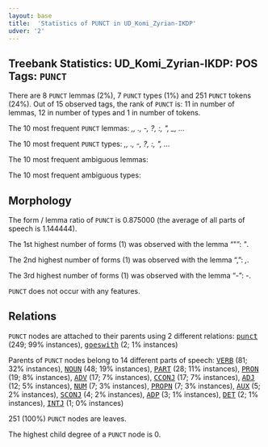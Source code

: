 ```yaml
---
layout: base
title:  'Statistics of PUNCT in UD_Komi_Zyrian-IKDP'
udver: '2'
---
```


## Treebank Statistics: UD_Komi_Zyrian-IKDP: POS Tags: `PUNCT`

There are 8 `PUNCT` lemmas (2%), 7 `PUNCT` types (1%) and 251 `PUNCT` tokens (24%).
Out of 15 observed tags, the rank of `PUNCT` is: 11 in number of lemmas, 12 in number of types and 1 in number of tokens.

The 10 most frequent `PUNCT` lemmas: <em>,, ., -, ?, :, ", _, …</em>

The 10 most frequent `PUNCT` types:  <em>,, ., -, ?, :, ", …</em>

The 10 most frequent ambiguous lemmas: 

The 10 most frequent ambiguous types:  



## Morphology

The form / lemma ratio of `PUNCT` is 0.875000 (the average of all parts of speech is 1.144444).

The 1st highest number of forms (1) was observed with the lemma “"”: <em>"</em>.

The 2nd highest number of forms (1) was observed with the lemma “,”: <em>,</em>.

The 3rd highest number of forms (1) was observed with the lemma “-”: <em>-</em>.

`PUNCT` does not occur with any features.


## Relations

`PUNCT` nodes are attached to their parents using 2 different relations: <tt><a href="kpv_ikdp-dep-punct.html">punct</a></tt> (249; 99% instances), <tt><a href="kpv_ikdp-dep-goeswith.html">goeswith</a></tt> (2; 1% instances)

Parents of `PUNCT` nodes belong to 14 different parts of speech: <tt><a href="kpv_ikdp-pos-VERB.html">VERB</a></tt> (81; 32% instances), <tt><a href="kpv_ikdp-pos-NOUN.html">NOUN</a></tt> (48; 19% instances), <tt><a href="kpv_ikdp-pos-PART.html">PART</a></tt> (28; 11% instances), <tt><a href="kpv_ikdp-pos-PRON.html">PRON</a></tt> (19; 8% instances), <tt><a href="kpv_ikdp-pos-ADV.html">ADV</a></tt> (17; 7% instances), <tt><a href="kpv_ikdp-pos-CCONJ.html">CCONJ</a></tt> (17; 7% instances), <tt><a href="kpv_ikdp-pos-ADJ.html">ADJ</a></tt> (12; 5% instances), <tt><a href="kpv_ikdp-pos-NUM.html">NUM</a></tt> (7; 3% instances), <tt><a href="kpv_ikdp-pos-PROPN.html">PROPN</a></tt> (7; 3% instances), <tt><a href="kpv_ikdp-pos-AUX.html">AUX</a></tt> (5; 2% instances), <tt><a href="kpv_ikdp-pos-SCONJ.html">SCONJ</a></tt> (4; 2% instances), <tt><a href="kpv_ikdp-pos-ADP.html">ADP</a></tt> (3; 1% instances), <tt><a href="kpv_ikdp-pos-DET.html">DET</a></tt> (2; 1% instances), <tt><a href="kpv_ikdp-pos-INTJ.html">INTJ</a></tt> (1; 0% instances)

251 (100%) `PUNCT` nodes are leaves.

The highest child degree of a `PUNCT` node is 0.

